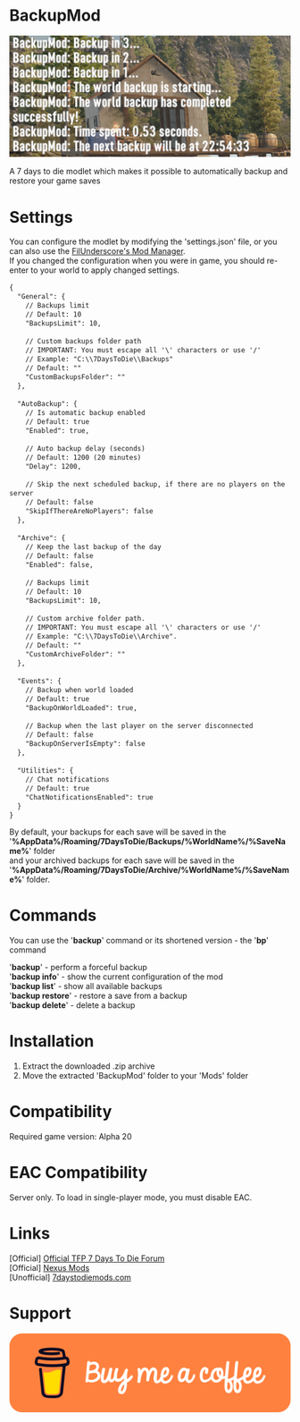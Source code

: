# BackupMod
![BackupModDemonstrationScreenV1.1.2](docs/demo.png)

A 7 days to die modlet which makes it possible to automatically backup and restore your game saves

# Settings
You can configure the modlet by modifying the 'settings.json' file, or you can also use the [FilUnderscore's Mod Manager](https://github.com/FilUnderscore/ModManager/releases).  
If you changed the configuration when you were in game, you should re-enter to your world to apply changed settings.

```
{
  "General": {
    // Backups limit
    // Default: 10
    "BackupsLimit": 10,
    
    // Custom backups folder path
    // IMPORTANT: You must escape all '\' characters or use '/'
    // Example: "C:\\7DaysToDie\\Backups"
    // Default: ""
    "CustomBackupsFolder": ""
  },
  
  "AutoBackup": {
    // Is automatic backup enabled
    // Default: true
    "Enabled": true,
    
    // Auto backup delay (seconds)
    // Default: 1200 (20 minutes)
    "Delay": 1200,

    // Skip the next scheduled backup, if there are no players on the server
    // Default: false
    "SkipIfThereAreNoPlayers": false
  },
  
  "Archive": {
    // Keep the last backup of the day
    // Default: false
    "Enabled": false,

    // Backups limit
    // Default: 10
    "BackupsLimit": 10,
    
    // Custom archive folder path.
    // IMPORTANT: You must escape all '\' characters or use '/'
    // Example: "C:\\7DaysToDie\\Archive".
    // Default: ""
    "CustomArchiveFolder": ""
  },
  
  "Events": {
    // Backup when world loaded
    // Default: true
    "BackupOnWorldLoaded": true,

    // Backup when the last player on the server disconnected
    // Default: false
    "BackupOnServerIsEmpty": false
  },
  
  "Utilities": {
    // Chat notifications
    // Default: true
    "ChatNotificationsEnabled": true
  }
}
```
By default, your backups for each save will be saved in the '**%AppData%/Roaming/7DaysToDie/Backups/%WorldName%/%SaveName%**' folder  
and your archived backups for each save will be saved in the '**%AppData%/Roaming/7DaysToDie/Archive/%WorldName%/%SaveName%**' folder.

# Commands
You can use the '**backup**' command or its shortened version - the '**bp**' command

'**backup**' - perform a forceful backup  
'**backup info**' - show the current configuration of the mod  
'**backup list**' - show all available backups  
'**backup restore**' - restore a save from a backup  
'**backup delete**' - delete a backup

# Installation
1. Extract the downloaded .zip archive
2. Move the extracted 'BackupMod' folder to your 'Mods' folder

# Compatibility
Required game version: Alpha 20

# EAC Compatibility
Server only. To load in single-player mode, you must disable EAC.

# Links
[Official] [Official TFP 7 Days To Die Forum](https://community.7daystodie.com/topic/28451-backup-mod/)  
[Official] [Nexus Mods](https://www.nexusmods.com/7daystodie/mods/2210)  
[Unofficial] [7daystodiemods.com](https://7daystodiemods.com/backup-mod/)

# Support
[!["Buy Me A Coffee"](docs/buymeacoffee.svg)](https://www.buymeacoffee.com/ntaklive)
